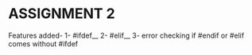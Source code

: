 # ASSIGNMENT 2
Features added-
1- #ifdef__
2- #elif__
3- error checking if #endif or #elif comes without #ifdef 
